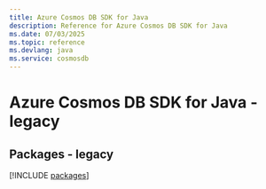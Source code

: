 ```yaml
---
title: Azure Cosmos DB SDK for Java
description: Reference for Azure Cosmos DB SDK for Java
ms.date: 07/03/2025
ms.topic: reference
ms.devlang: java
ms.service: cosmosdb
---
```

# Azure Cosmos DB SDK for Java - legacy
## Packages - legacy
[!INCLUDE [packages](cosmos-db-index.md)]